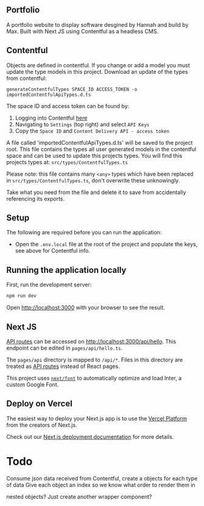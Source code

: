 ﻿## Portfolio
A portfolio website to display software desgined by Hannah and build by Max.
Built with Next JS using Contentful as a headless CMS.

## Contentful

Objects are defined in contentful. If you change or add a model you must update the type models in this project.
Download an update of the types from contentful:

`generateContentfulTypes SPACE_ID ACCESS_TOKEN -o importedContentfulApiTypes.d.ts`

The space ID and access token can be found by:
1. Logging into Contentful [here](https://app.contentful.com/spaces/)
2. Navigating to `Settings` (top right) and select `API Keys`
3. Copy the `Space ID` and `Content Delivery API - access token`

A file called 'importedContentfulApiTypes.d.ts' will be saved to the project root.
This file contains the types all user generated models in the contentful space and can be used to update this projects types.
You will find this projects types at: `src/types/ContentfulTypes.ts`

Please note: this file contains many `<any>` types which have been replaced in `src/types/ContentfulTypes.ts`, don't overwrite these unknowingly.

Take what you need from the file and delete it to save from accidentally referencing its exports.

## Setup
The following are required before you can run the application:
* Open the `.env.local` file at the root of the project and populate the keys, see above for Contentful info.

## Running the application locally

First, run the development server:

```bash
npm run dev
```

Open [http://localhost:3000](http://localhost:3000) with your browser to see the result.

## Next JS

[API routes](https://nextjs.org/docs/api-routes/introduction) can be accessed on [http://localhost:3000/api/hello](http://localhost:3000/api/hello). This endpoint can be edited in `pages/api/hello.ts`.

The `pages/api` directory is mapped to `/api/*`. Files in this directory are treated as [API routes](https://nextjs.org/docs/api-routes/introduction) instead of React pages.

This project uses [`next/font`](https://nextjs.org/docs/basic-features/font-optimization) to automatically optimize and load Inter, a custom Google Font.

## Deploy on Vercel

The easiest way to deploy your Next.js app is to use the [Vercel Platform](https://vercel.com/new?utm_medium=default-template&filter=next.js&utm_source=create-next-app&utm_campaign=create-next-app-readme) from the creators of Next.js.

Check out our [Next.js deployment documentation](https://nextjs.org/docs/deployment) for more details.


# Todo
Consume json data received from Contentful, create a objects for each type of data
Give each object an index so we know what order to render them in

nested objects? Just create another wrapper component?